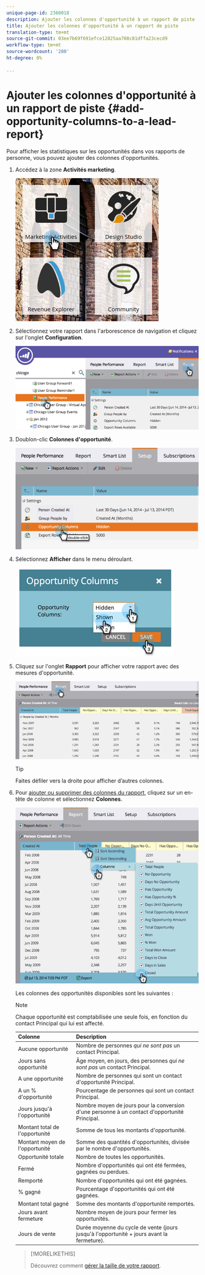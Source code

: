 ```yaml
---
unique-page-id: 2360018
description: Ajouter les colonnes d'opportunité à un rapport de piste - Documents marketing - Documentation du produit
title: Ajouter les colonnes d'opportunité à un rapport de piste
translation-type: tm+mt
source-git-commit: 03ee7b69f691efce12825aa708c81dffa23cecd9
workflow-type: tm+mt
source-wordcount: '280'
ht-degree: 0%

---
```



# Ajouter les colonnes d&#39;opportunité à un rapport de piste {#add-opportunity-columns-to-a-lead-report}

Pour afficher les statistiques sur les opportunités dans vos rapports de personne, vous pouvez ajouter des colonnes d&#39;opportunités.

1. Accédez à la zone **Activités marketing**.

   ![](assets/ma.png)

1. Sélectionnez votre rapport dans l&#39;arborescence de navigation et cliquez sur l&#39;onglet **Configuration**.

   ![](assets/two.png)

1. Doublon-clic **Colonnes d&#39;opportunité**.

   ![](assets/three.png)

1. Sélectionnez **Afficher** dans le menu déroulant.

   ![](assets/image2014-9-16-12-3a50-3a33.png)

1. Cliquez sur l&#39;onglet **Rapport** pour afficher votre rapport avec des mesures d&#39;opportunité.

   ![](assets/five.png)

   >[!TIP]
   >
   >Faites défiler vers la droite pour afficher d’autres colonnes.

1. Pour [ajouter ou supprimer des colonnes du rapport](/help/marketo/product-docs/reporting/basic-reporting/editing-reports/select-report-columns.md), cliquez sur un en-tête de colonne et sélectionnez **Colonnes**.

   ![](assets/six.png)

   Les colonnes des opportunités disponibles sont les suivantes :

   >[!NOTE]
   >
   >Chaque opportunité est comptabilisée une seule fois, en fonction du contact Principal qui lui est affecté.

   | Colonne | Description |
   |---|---|
   | Aucune opportunité | Nombre de personnes *qui ne sont pas* un contact Principal. |
   | Jours sans opportunité | Âge moyen, en jours, des personnes *qui ne sont pas* un contact Principal. |
   | A une opportunité | Nombre de personnes qui sont un contact d&#39;opportunité Principal. |
   | A un % d&#39;opportunité | Pourcentage de personnes qui sont un contact Principal. |
   | Jours jusqu&#39;à l&#39;opportunité | Nombre moyen de jours pour la conversion d&#39;une personne à un contact d&#39;opportunité Principal. |
   | Montant total de l&#39;opportunité | Somme de tous les montants d&#39;opportunité. |
   | Montant moyen de l&#39;opportunité | Somme des quantités d&#39;opportunités, divisée par le nombre d&#39;opportunités. |
   | Opportunité totale | Nombre de toutes les opportunités. |
   | Fermé | Nombre d&#39;opportunités qui ont été fermées, gagnées ou perdues. |
   | Remporté | Nombre d&#39;opportunités qui ont été gagnées. |
   | % gagné | Pourcentage d&#39;opportunités qui ont été gagnées. |
   | Montant total gagné | Somme des montants d&#39;opportunité remportés. |
   | Jours avant fermeture | Nombre moyen de jours pour fermer les opportunités. |
   | Jours de vente | Durée moyenne du cycle de vente (jours jusqu&#39;à l&#39;opportunité + jours avant la fermeture). |

   >[!MORELIKETHIS]
   >
   >Découvrez comment [gérer la taille de votre rapport](/help/marketo/product-docs/reporting/basic-reporting/editing-reports/configure-report-size.md).
